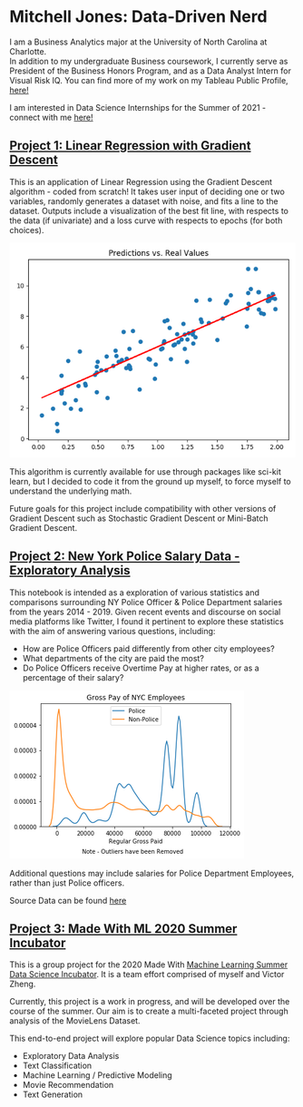 # Mitchell Jones: Data-Driven Nerd
I am a Business Analytics major at the University of North Carolina at Charlotte. <br>
In addition to my undergraduate Business coursework, I currently serve as President of the Business Honors Program, and as a Data Analyst Intern for Visual Risk IQ. 
You can find more of my work on my Tableau Public Profile, [here!](https://public.tableau.com/profile/mitchell.jones#!/?newProfile=&activeTab=0)

I am interested in Data Science Internships for the Summer of 2021 - connect with me [here!](https://www.linkedin.com/in/mitchelljones49/)

## [Project 1: Linear Regression with Gradient Descent](https://github.com/mitchell-jones/lin-reg)
This is an application of Linear Regression using the Gradient Descent algorithm - coded from scratch! 
It takes user input of deciding one or two variables, randomly generates a dataset with noise, and fits a line to the dataset. Outputs include a visualization of the best fit line, with respects to the data (if univariate) and a loss curve with respects to epochs (for both choices).

![](/images/linreg-plot-output.png)

This algorithm is currently available for use through packages like sci-kit learn, but I decided to code it from the ground up myself, to force myself to understand the underlying math.

Future goals for this project include compatibility with other versions of Gradient Descent such as Stochastic Gradient Descent or Mini-Batch Gradient Descent.


## [Project 2: New York Police Salary Data - Exploratory Analysis](https://github.com/mitchell-jones/ny-police-data)
This notebook is intended as a exploration of various statistics and comparisons surrounding NY Police Officer & Police Department salaries from the years 2014 - 2019. Given recent events and discourse on social media platforms like Twitter, I found it pertinent to explore these statistics with the aim of answering various questions, including:

* How are Police Officers paid differently from other city employees?
* What departments of the city are paid the most?
* Do Police Officers receive Overtime Pay at higher rates, or as a percentage of their salary?

![](/images/gross-pay-police-data.png)

Additional questions may include salaries for Police Department Employees, rather than just Police officers.

Source Data can be found [here](https://data.cityofnewyork.us/City-Government/Citywide-Payroll-Data-Fiscal-Year-/k397-673e)

## [Project 3: Made With ML 2020 Summer Incubator](https://github.com/mitchell-jones/DS-Incubator-2020)
This is a group project for the 2020 Made With [Machine Learning Summer Data Science Incubator](https://madewithml.com/programs/ds-incubator-summer-2020/). It is a team effort comprised of myself and Victor Zheng.

Currently, this project is a work in progress, and will be developed over the course of the summer. Our aim is to create a multi-faceted project through analysis of the MovieLens Dataset. 

This end-to-end project will explore popular Data Science topics including:
* Exploratory Data Analysis
* Text Classification
* Machine Learning / Predictive Modeling
* Movie Recommendation
* Text Generation
